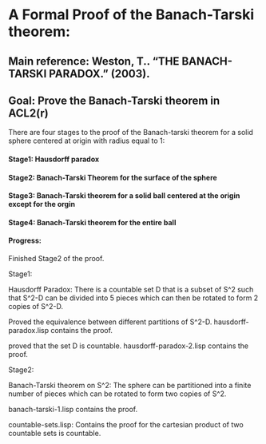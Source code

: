 # A Formal Proof of the Banach-Tarski theorem:

## Main reference:  Weston, T.. “THE BANACH-TARSKI PARADOX.” (2003).

## Goal: Prove the Banach-Tarski theorem in ACL2(r)

There are four stages to the proof of the Banach-tarski theorem for a solid sphere centered
at origin with radius equal to 1:

#### Stage1: Hausdorff paradox

#### Stage2: Banach-Tarski Theorem for the surface of the sphere

#### Stage3: Banach-Tarski theorem for a solid ball centered at the origin except for the orgin

#### Stage4: Banach-Tarski theorem for the entire ball

#### Progress:

Finished Stage2 of the proof.

Stage1:

Hausdorff Paradox: There is a countable set D that is a subset of S^2 such that S^2-D can be divided into 5 pieces which can then be rotated to form 2 copies of S^2-D.

Proved the equivalence between different partitions of S^2-D. hausdorff-paradox.lisp contains the proof.

proved that the set D is countable. hausdorff-paradox-2.lisp contains the proof.

Stage2:

Banach-Tarski theorem on S^2: The sphere can be partitioned into a finite number of pieces which can be rotated to form two copies of S^2.

banach-tarski-1.lisp contains the proof.

countable-sets.lisp: Contains the proof for the cartesian product of two countable sets is countable.